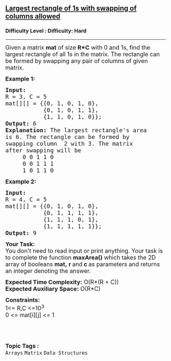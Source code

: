 <h2><a href="https://www.geeksforgeeks.org/problems/find-the-largest-rectangle-of-1s-with-swapping-of-columns-allowed0243/1">Largest rectangle of 1s with swapping of columns allowed</a></h2><h3>Difficulty Level : Difficulty: Hard</h3><hr><div class="problems_problem_content__Xm_eO"><p><span style="font-size:18px">Given a matrix <strong>mat</strong>&nbsp;of size <strong>R*C</strong> with 0 and 1s, find the largest rectangle of all 1s in the matrix. The rectangle can be formed by swapping any pair of columns of given matrix.</span></p>

<p><span style="font-size:18px"><strong>Example 1:</strong></span></p>

<pre><span style="font-size:18px"><strong>Input:</strong> 
R = 3, C = 5
mat[][] = {{0, 1, 0, 1, 0},
           {0, 1, 0, 1, 1},
           {1, 1, 0, 1, 0}};
<strong>Output:</strong> 6
<strong>Explanation: </strong>The largest rectangle's area
is 6. The rectangle can be formed by
swapping column  2 with 3. The matrix
after swapping will be
     0 0 1 1 0
     0 0 1 1 1
     1 0 1 1 0
</span></pre>

<p><span style="font-size:18px"><strong>Example 2:</strong></span></p>

<pre><span style="font-size:18px"><strong>Input:
</strong>R = 4, C = 5
mat[][] = {{0, 1, 0, 1, 0},
           {0, 1, 1, 1, 1},
           {1, 1, 1, 0, 1},
           {1, 1, 1, 1, 1}};
<strong>Output:</strong> 9
</span></pre>

<p><span style="font-size:18px"><strong>Your Task:</strong><br>
You don't need to read input or print anything. Your task is to complete the function&nbsp;<strong>maxArea()</strong>&nbsp;which takes the 2D array of&nbsp;booleans&nbsp;<strong>mat,</strong>&nbsp;<strong>r&nbsp;</strong>and<strong>&nbsp;c</strong><strong>&nbsp;</strong>as parameters and returns an integer denoting the answer.</span></p>

<p><span style="font-size:18px"><strong>Expected Time Complexity:</strong>&nbsp;O(R*(R + C))<br>
<strong>Expected Auxiliary Space:</strong>&nbsp;O(R*C)</span></p>

<p><span style="font-size:18px"><strong>Constraints:</strong><br>
1&lt;= R,C &lt;=10<sup>3</sup><br>
0 &lt;= mat[i][j] &lt;= 1</span></p>

<p>&nbsp;</p>
</div><br><p><span style=font-size:18px><strong>Topic Tags : </strong><br><code>Arrays</code>&nbsp;<code>Matrix</code>&nbsp;<code>Data Structures</code>&nbsp;